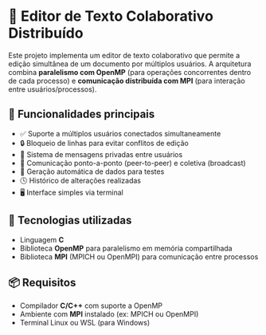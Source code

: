 # 📝 Editor de Texto Colaborativo Distribuído

Este projeto implementa um editor de texto colaborativo que permite a edição simultânea de um documento por múltiplos usuários. A arquitetura combina **paralelismo com OpenMP** (para operações concorrentes dentro de cada processo) e **comunicação distribuída com MPI** (para interação entre usuários/processos).

## 🔧 Funcionalidades principais

- ✅ Suporte a múltiplos usuários conectados simultaneamente
- 🔒 Bloqueio de linhas para evitar conflitos de edição
- 💬 Sistema de mensagens privadas entre usuários
- 🔁 Comunicação ponto-a-ponto (peer-to-peer) e coletiva (broadcast)
- 🧪 Geração automática de dados para testes
- 🕓 Histórico de alterações realizadas
- 🖥️ Interface simples via terminal

## 🧰 Tecnologias utilizadas

- Linguagem **C**
- Biblioteca **OpenMP** para paralelismo em memória compartilhada
- Biblioteca **MPI** (MPICH ou OpenMPI) para comunicação entre processos

## 📦 Requisitos

- Compilador **C/C++** com suporte a OpenMP
- Ambiente com **MPI** instalado (ex: MPICH ou OpenMPI)
- Terminal Linux ou WSL (para Windows)
